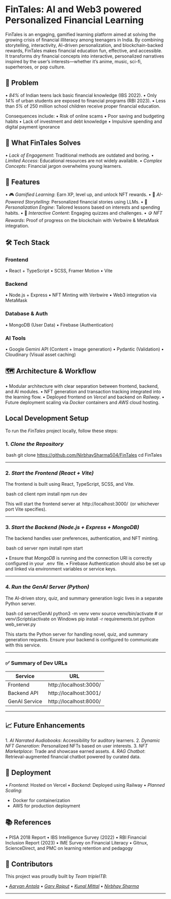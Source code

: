 # FinTales: AI and Web3 powered Personalized Financial Learning

FinTales is an engaging, gamified learning platform aimed at solving the growing crisis of financial illiteracy among teenagers in India. By combining storytelling, interactivity, AI-driven personalization, and blockchain-backed rewards, FinTales makes financial education fun, effective, and accessible.
It transforms dry financial concepts into interactive, personalized narratives inspired by the user’s interests—whether it’s anime, music, sci-fi, superheroes, or pop culture.


## 🚨 Problem

•⁠  ⁠*84%* of Indian teens lack basic financial knowledge (IBS 2022).
•⁠  ⁠Only *14%* of urban students are exposed to financial programs (RBI 2023).
•⁠  ⁠Less than *5%* of 250 million school children receive proper financial education.

Consequences include:
•⁠  ⁠Risk of online scams
•⁠  ⁠Poor saving and budgeting habits
•⁠  ⁠Lack of investment and debt knowledge
•⁠  ⁠Impulsive spending and digital payment ignorance

## 🎯 What FinTales Solves

•⁠  ⁠*Lack of Engagement*: Traditional methods are outdated and boring.
•⁠  ⁠*Limited Access*: Educational resources are not widely available.
•⁠  ⁠*Complex Concepts*: Financial jargon overwhelms young learners.

## 🌟 Features

•⁠  ⁠🎮 *Gamified Learning*: Earn XP, level up, and unlock NFT rewards.
•⁠  ⁠🤖 *AI-Powered Storytelling*: Personalized financial stories using LLMs.
•⁠  ⁠🎨 *Personalization Engine*: Tailored lessons based on interests and spending habits.
•⁠  ⁠🧠 *Interactive Content*: Engaging quizzes and challenges.
•⁠  ⁠🪙 *NFT Rewards*: Proof of progress on the blockchain with Verbwire & MetaMask integration.

## 🛠 Tech Stack

### Frontend
•⁠  ⁠React + TypeScript
•⁠  ⁠SCSS, Framer Motion
•⁠  ⁠Vite

### Backend
•⁠  ⁠Node.js + Express
•⁠  ⁠NFT Minting with Verbwire
•⁠  ⁠Web3 integration via MetaMask

### Database & Auth
•⁠  ⁠MongoDB (User Data)
•⁠  ⁠Firebase (Authentication)

### AI Tools
•⁠  ⁠Google Gemini API (Content + Image generation)
•⁠  ⁠Pydantic (Validation)
•⁠  ⁠Cloudinary (Visual asset caching)

## 🗺 Architecture & Workflow

•⁠  ⁠Modular architecture with clear separation between frontend, backend, and AI modules.
•⁠  ⁠NFT generation and transaction tracking integrated into the learning flow.
•⁠  ⁠Deployed frontend on *Vercel* and backend on *Railway*.
•⁠  ⁠Future deployment scaling via *Docker* containers and *AWS* cloud hosting.





## Local Development Setup

To run the *FinTales* project locally, follow these steps:

### 1. *Clone the Repository*

⁠ bash
git clone https://github.com/NirbhaySharma504/FinTales
cd FinTales
 ⁠

---

### 2. *Start the Frontend (React + Vite)*

The frontend is built using React, TypeScript, SCSS, and Vite.

⁠ bash
cd client
npm install
npm run dev
 ⁠

This will start the frontend server at ⁠ http://localhost:3000/ ⁠ (or whichever port Vite specifies).

---

### 3. *Start the Backend (Node.js + Express + MongoDB)*

The backend handles user preferences, authentication, and NFT minting.

⁠ bash
cd server
npm install
npm start
 ⁠

•⁠  ⁠Ensure that *MongoDB* is running and the connection URI is correctly configured in your ⁠ .env ⁠ file.
•⁠  ⁠Firebase Authentication should also be set up and linked via environment variables or service keys.

---

### 4. *Run the GenAI Server (Python)*

The AI-driven story, quiz, and summary generation logic lives in a separate Python server.

⁠ bash
cd server/GenAI
python3 -m venv venv
source venv/bin/activate  # or venv\Scripts\activate on Windows
pip install -r requirements.txt
python web_server.py
 ⁠

This starts the Python server for handling novel, quiz, and summary generation requests. Ensure your backend is configured to communicate with this service.

---

### ✅ Summary of Dev URLs

| Service        | URL                          |
|----------------|------------------------------|
| Frontend       | ⁠ http://localhost:3000/ ⁠     |
| Backend API    | ⁠ http://localhost:3001/ ⁠     |
| GenAI Service  | ⁠ http://localhost:8000/ ⁠     |

---



## 📈 Future Enhancements

1.⁠ ⁠*AI Narrated Audiobooks*: Accessibility for auditory learners.
2.⁠ ⁠*Dynamic NFT Generation*: Personalized NFTs based on user interests.
3.⁠ ⁠*NFT Marketplace*: Trade and showcase earned assets.
4.⁠ ⁠*RAG Chatbot*: Retrieval-augmented financial chatbot powered by curated data.

## 🚀 Deployment

•⁠  ⁠*Frontend*: Hosted on Vercel
•⁠  ⁠*Backend*: Deployed using Railway
•⁠  ⁠*Planned Scaling*:
  - Docker for containerization
  - AWS for production deployment

## 📚 References

•⁠  ⁠PISA 2018 Report
•⁠  ⁠IBS Intelligence Survey (2022)
•⁠  ⁠RBI Financial Inclusion Report (2023)
•⁠  ⁠IME Survey on Financial Literacy
•⁠  ⁠Gitnux, ScienceDirect, and PMC on learning retention and pedagogy

## 👥 Contributors

This project was proudly built by *Team tripleITB*:

•⁠  ⁠[*Aaryan Antala*](https://www.linkedin.com/in/aaryan-antala/)
•⁠  ⁠[*Garv Rajput*](https://www.linkedin.com/in/garv-rajput-96b462234/)
•⁠  ⁠[*Kunal Mittal*](https://www.linkedin.com/in/kunal-mittal-749a1a27b/)
•⁠  ⁠[*Nirbhay Sharma*](https://www.linkedin.com/in/nirbhay-sharma-575639280/)

---
